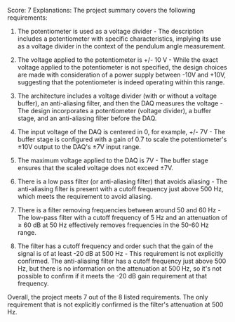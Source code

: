 Score: 7
Explanations: 
The project summary covers the following requirements:

1. The potentiometer is used as a voltage divider - The description includes a potentiometer with specific characteristics, implying its use as a voltage divider in the context of the pendulum angle measurement.

2. The voltage applied to the potentiometer is +/- 10 V - While the exact voltage applied to the potentiometer is not specified, the design choices are made with consideration of a power supply between -10V and +10V, suggesting that the potentiometer is indeed operating within this range.

3. The architecture includes a voltage divider (with or without a voltage buffer), an anti-aliasing filter, and then the DAQ measures the voltage - The design incorporates a potentiometer (voltage divider), a buffer stage, and an anti-aliasing filter before the DAQ.

4. The input voltage of the DAQ is centered in 0, for example, +/- 7V - The buffer stage is configured with a gain of 0.7 to scale the potentiometer's ±10V output to the DAQ's ±7V input range.

5. The maximum voltage applied to the DAQ is 7V - The buffer stage ensures that the scaled voltage does not exceed ±7V.

6. There is a low pass filter (or anti-aliasing filter) that avoids aliasing - The anti-aliasing filter is present with a cutoff frequency just above 500 Hz, which meets the requirement to avoid aliasing.

7. There is a filter removing frequencies between around 50 and 60 Hz - The low-pass filter with a cutoff frequency of 5 Hz and an attenuation of ≥ 60 dB at 50 Hz effectively removes frequencies in the 50-60 Hz range.

8. The filter has a cutoff frequency and order such that the gain of the signal is of at least -20 dB at 500 Hz - This requirement is not explicitly confirmed. The anti-aliasing filter has a cutoff frequency just above 500 Hz, but there is no information on the attenuation at 500 Hz, so it's not possible to confirm if it meets the -20 dB gain requirement at that frequency.

Overall, the project meets 7 out of the 8 listed requirements. The only requirement that is not explicitly confirmed is the filter's attenuation at 500 Hz.